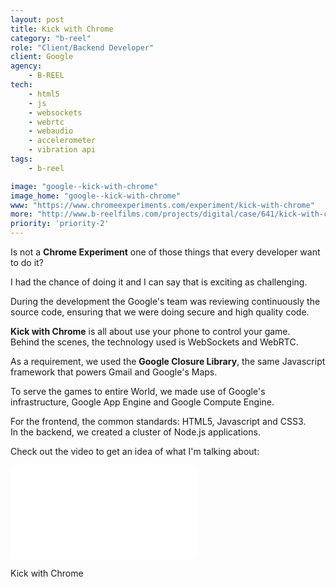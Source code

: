 ```yaml
---
layout: post
title: Kick with Chrome
category: "b-reel"
role: "Client/Backend Developer"
client: Google
agency:
    - B-REEL
tech:
    - html5
    - js
    - websockets
    - webrtc
    - webaudio
    - accelerometer
    - vibration api
tags:
    - b-reel  

image: "google--kick-with-chrome"
image_home: "google--kick-with-chrome"
www: "https://www.chromeexperiments.com/experiment/kick-with-chrome"
more: "http://www.b-reelfilms.com/projects/digital/case/641/kick-with-chrome/"
priority: 'priority-2'
---
```


Is not a **Chrome Experiment** one of those things that every developer want to do it?

I had the chance of doing it and I can say that is exciting as challenging.

During the development the Google's team was reviewing continuously the source code, ensuring that we were doing secure and high quality code.

**Kick with Chrome** is all about use your phone to control your game.   
Behind the scenes, the technology used is WebSockets and WebRTC.  

As a requirement, we used the **Google Closure Library**, the same Javascript framework that powers Gmail and Google's Maps.

To serve the games to entire World, we made use of Google's infrastructure, Google App Engine and Google Compute Engine.  

For the frontend, the common standards: HTML5, Javascript and CSS3.  
In the backend, we created a cluster of Node.js applications.

Check out the video to get an idea of what I'm talking about:
 
<div class="video-wrapper">
<iframe src="//www.youtube.com/embed/8M2oHHEKCEg?rel=0&amp;showinfo=0&amp;vq=hd1080" frameborder="0" allowfullscreen></iframe>
</div>

Kick with Chrome
